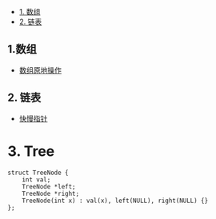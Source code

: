 <!-- GFM-TOC -->
* [1. 数组](#1-数组)
* [2. 链表](#2-链表)

<!-- GFM-TOC -->

## 1.数组   
- [数组原地操作](./c2_array/数组原地操作.md)
## 2. 链表
- [快慢指针](./c4_linkedlist/快慢指针.md)
# 3. Tree   
```
struct TreeNode {
    int val;
    TreeNode *left;
    TreeNode *right;
    TreeNode(int x) : val(x), left(NULL), right(NULL) {}
};
```
